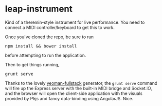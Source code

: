 leap-instrument
===============

Kind of a theremin-style instrument for live performance. You need to connect a MIDI controller/keyboard to get this to work.

Once you've cloned the repo, be sure to run
<pre>npm install && bower install</pre>
before attempting to run the application.

Then to get things running,
<pre>grunt serve</pre>

Thanks to the lovely [yeoman-fullstack](https://github.com/DaftMonk/generator-angular-fullstack) generator, the <code>grunt serve</code> command will fire up the Express server with the built-in MIDI bridge and Socket.IO, and the browser will open the client-side application with the visuals provided by P5js and fancy data-binding using AngularJS. Nice.
